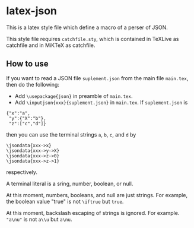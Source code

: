 # latex-json

This is a latex style file which define a macro of a perser of JSON.

This style file requires `catchfile.sty`,
which is contained in
TeXLive as catchfile
and in MiKTeX as catchfile.

## How to use

If you want to read a JSON file `suplement.json` from the main file `main.tex`,
then do the following:
* Add `\usepackage{json}` in preamble of `main.tex`.
* Add `\inputjson{xxx}{suplement.json}` in `main.tex`.
If `suplement.json` is
```
{"x":"a",
 "y":{"X":"b"},
 "z":["c","d"]}
```
then you can use the terminal strings `a`, `b`, `c`, and `d` by
```
\jsondata{xxx->x}
\jsondata{xxx->y->X}
\jsondata{xxx->z->0}
\jsondata{xxx->z->1}
```
respectively.

A terminal literal is 
a sring, number, boolean, or null.

At this moment,
numbers, booleans, and null are
just strings.
For example,
the boolean value "true" is
not `\iftrue` but `true`.

At this moment,
backslash escaping of strings is ignored.
For example.
`"a\nu"` is not `a\\u` but `a\nu`.

